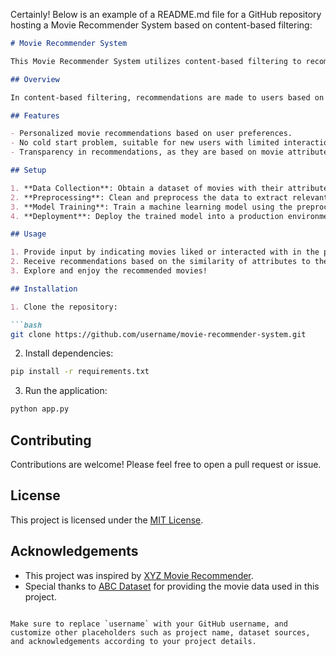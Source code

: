 Certainly! Below is an example of a README.md file for a GitHub repository hosting a Movie Recommender System based on content-based filtering:

```markdown
# Movie Recommender System

This Movie Recommender System utilizes content-based filtering to recommend movies to users based on their past interactions and preferences.

## Overview

In content-based filtering, recommendations are made to users based on the attributes or features of movies that they have liked or interacted with in the past. This system analyzes the attributes of movies and recommends other movies with similar attributes.

## Features

- Personalized movie recommendations based on user preferences.
- No cold start problem, suitable for new users with limited interaction history.
- Transparency in recommendations, as they are based on movie attributes.

## Setup

1. **Data Collection**: Obtain a dataset of movies with their attributes. This can be done from various sources such as IMDb, Kaggle, etc.
2. **Preprocessing**: Clean and preprocess the data to extract relevant features.
3. **Model Training**: Train a machine learning model using the preprocessed data.
4. **Deployment**: Deploy the trained model into a production environment.

## Usage

1. Provide input by indicating movies liked or interacted with in the past.
2. Receive recommendations based on the similarity of attributes to the input movies.
3. Explore and enjoy the recommended movies!

## Installation

1. Clone the repository:

```bash
git clone https://github.com/username/movie-recommender-system.git
```

2. Install dependencies:

```bash
pip install -r requirements.txt
```

3. Run the application:

```bash
python app.py
```

## Contributing

Contributions are welcome! Please feel free to open a pull request or issue.

## License

This project is licensed under the [MIT License](LICENSE).

## Acknowledgements

- This project was inspired by [XYZ Movie Recommender](https://github.com/xyz/movie-recommender).
- Special thanks to [ABC Dataset](https://example.com/abc-dataset) for providing the movie data used in this project.
```

Make sure to replace `username` with your GitHub username, and customize other placeholders such as project name, dataset sources, and acknowledgements according to your project details.

